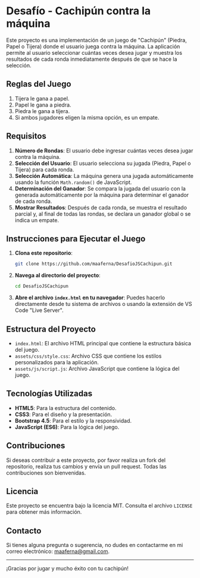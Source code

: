 # Desafío - Cachipún contra la máquina

Este proyecto es una implementación de un juego de "Cachipún" (Piedra, Papel o Tijera) donde el usuario juega contra la máquina. La aplicación permite al usuario seleccionar cuántas veces desea jugar y muestra los resultados de cada ronda inmediatamente después de que se hace la selección.

## Reglas del Juego

1. Tijera le gana a papel.
2. Papel le gana a piedra.
3. Piedra le gana a tijera.
4. Si ambos jugadores eligen la misma opción, es un empate.

## Requisitos

1. **Número de Rondas**: El usuario debe ingresar cuántas veces desea jugar contra la máquina.
2. **Selección del Usuario**: El usuario selecciona su jugada (Piedra, Papel o Tijera) para cada ronda.
3. **Selección Automática**: La máquina genera una jugada automáticamente usando la función `Math.random()` de JavaScript.
4. **Determinación del Ganador**: Se compara la jugada del usuario con la generada automáticamente por la máquina para determinar el ganador de cada ronda.
5. **Mostrar Resultados**: Después de cada ronda, se muestra el resultado parcial y, al final de todas las rondas, se declara un ganador global o se indica un empate.

## Instrucciones para Ejecutar el Juego

1. **Clona este repositorio**:
    ```bash
    git clone https://github.com/maaferna/DesafioJSCachipun.git
    ```

2. **Navega al directorio del proyecto**:
    ```bash
    cd DesafioJSCachipun
    ```

3. **Abre el archivo `index.html` en tu navegador**:
    Puedes hacerlo directamente desde tu sistema de archivos o usando la extensión de VS Code "Live Server".

## Estructura del Proyecto

- `index.html`: El archivo HTML principal que contiene la estructura básica del juego.
- `assets/css/style.css`: Archivo CSS que contiene los estilos personalizados para la aplicación.
- `assets/js/script.js`: Archivo JavaScript que contiene la lógica del juego.

## Tecnologías Utilizadas

- **HTML5**: Para la estructura del contenido.
- **CSS3**: Para el diseño y la presentación.
- **Bootstrap 4.5**: Para el estilo y la responsividad.
- **JavaScript (ES6)**: Para la lógica del juego.

## Contribuciones

Si deseas contribuir a este proyecto, por favor realiza un fork del repositorio, realiza tus cambios y envía un pull request. Todas las contribuciones son bienvenidas.

## Licencia

Este proyecto se encuentra bajo la licencia MIT. Consulta el archivo `LICENSE` para obtener más información.

## Contacto

Si tienes alguna pregunta o sugerencia, no dudes en contactarme en mi correo electrónico: [maaferna@gmail.com](mailto:maaferna@gmail.com).

---

¡Gracias por jugar y mucho éxito con tu cachipún!
